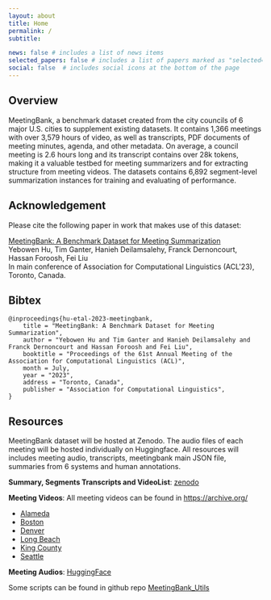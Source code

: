 ```yaml
---
layout: about
title: Home
permalink: /
subtitle:

news: false # includes a list of news items
selected_papers: false # includes a list of papers marked as "selected={true}"
social: false  # includes social icons at the bottom of the page
---
```


## Overview

MeetingBank, a benchmark dataset created from the city councils of 6 major U.S. cities to supplement existing datasets. It contains 1,366 meetings with over 3,579 hours of video, as well as transcripts, PDF documents of meeting minutes, agenda, and other metadata. On average, a council meeting is 2.6 hours long and its transcript contains over 28k tokens, making it a valuable testbed for meeting summarizers and for extracting structure from meeting videos. The datasets contains 6,892 segment-level summarization instances for training and evaluating of performance. 

## Acknowledgement

Please cite the following paper in work that makes use of this dataset:

[MeetingBank: A Benchmark Dataset for Meeting Summarization](https://arxiv.org/abs/2305.17529)\
Yebowen Hu, Tim Ganter, Hanieh Deilamsalehy, Franck Dernoncourt, Hassan Foroosh, Fei Liu\
In main conference of Association for Computational Linguistics (ACL'23), Toronto, Canada.


## Bibtex
```
@inproceedings{hu-etal-2023-meetingbank,
    title = "MeetingBank: A Benchmark Dataset for Meeting Summarization",
    author = "Yebowen Hu and Tim Ganter and Hanieh Deilamsalehy and Franck Dernoncourt and Hassan Foroosh and Fei Liu",
    booktitle = "Proceedings of the 61st Annual Meeting of the Association for Computational Linguistics (ACL)",
    month = July,
    year = "2023",
    address = "Toronto, Canada",
    publisher = "Association for Computational Linguistics",
}
```

## Resources

MeetingBank dataset will be hosted at Zenodo. The audio files of each meeting will be hosted individually on Huggingface. All resources will includes meeting audio, transcripts, meetingbank main JSON file, summaries from 6 systems and human annotations.

**Summary, Segments Transcripts and VideoList**: [zenodo](https://zenodo.org/record/7989108)

**Meeting Videos**: All meeting videos can be found in https://archive.org/
- [Alameda](https://archive.org/details/meetingbank-alameda)
- [Boston](https://archive.org/details/meetingbank-boston)
- [Denver](https://archive.org/details/meetingbank-denver)
- [Long Beach](https://archive.org/details/meetingbank-long-beach)
- [King County](https://archive.org/details/meetingbank-king-county)
- [Seattle](https://archive.org/details/meetingbank-seattle)


**Meeting Audios**: [HuggingFace](https://huggingface.co/datasets/huuuyeah/MeetingBank_Audio)

Some scripts can be found in github repo [MeetingBank_Utils](https://github.com/YebowenHu/MeetingBank-utils)
